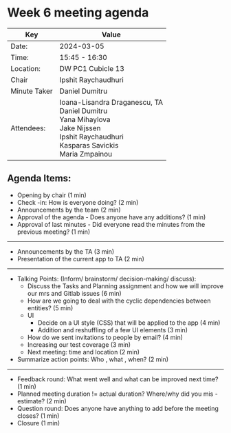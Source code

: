 # Week 6 meeting agenda

| Key          | Value              |
|--------------|--------------------|
| Date:        | 2024-03-05         |
| Time:        | 15:45 - 16:30      |
| Location:    | DW PC1 Cubicle 13  |
| Chair        | Ipshit Raychaudhuri|
| Minute Taker | Daniel Dumitru     |
| Attendees:   | Ioana-Lisandra Draganescu, TA<br/> Daniel Dumitru</br> Yana Mihaylova<br/> Jake Nijssen<br/> Ipshit Raychaudhuri<br/> Kasparas Savickis<br/>  Maria Zmpainou |


## Agenda Items:
- Opening by chair (1 min)
- Check -in: How is everyone doing? (2 min)
- Announcements by the team (2 min)
- Approval of the agenda - Does anyone have any additions? (1 min)
- Approval of last minutes - Did everyone read the minutes from the previous meeting? (1 min)
---
- Announcements by the TA (3 min)
- Presentation of the current app to TA (2 min)
---
- Talking Points: (Inform/ brainstorm/ decision-making/ discuss):
    - Discuss the Tasks and Planning assignment and how we will improve our mrs and Gitlab issues (6 min)
    - How are we going to deal with the cyclic dependencies between entities? (5 min)
    - UI
        - Decide on a UI style (CSS) that will be applied to the app (4 min)
        - Addition and reshuffling of a few UI elements (3 min)
    - How do we sent invitations to people by email? (4 min)
    - Increasing our test coverage (3 min)
    - Next meeting: time and location (2 min)
- Summarize action points: Who , what , when? (2 min)
---
- Feedback round: What went well and what can be improved next time? (1 min)
- Planned meeting duration != actual duration? Where/why did you mis -estimate? (2 min)
- Question round: Does anyone have anything to add before the meeting closes? (1 min)
- Closure (1 min)
